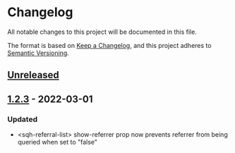 # Changelog

All notable changes to this project will be documented in this file.

The format is based on [Keep a Changelog](https://keepachangelog.com/en/1.0.0/),
and this project adheres to [Semantic Versioning](https://semver.org/spec/v2.0.0.html).

## [Unreleased]

## [1.2.3] - 2022-03-01

### Updated

- \<sqh-referral-list> show-referrer prop now prevents referrer from being queried when set to "false"

[unreleased]: https://github.com/saasquatch/program-tools/compare/vanilla-components@1.2.3...HEAD
[1.2.3]: https://github.com/saasquatch/program-tools/releases/tag/%40saasquatch%2Fvanilla-components%401.2.3
[1.0.14]: https://github.com/saasquatch/program-tools/releases/tag/%40saasquatch%2Fvanilla-components%401.0.14
[1.0.13]: https://github.com/saasquatch/program-tools/releases/tag/%40saasquatch%2Fvanilla-components%401.0.13
[1.0.12]: https://github.com/saasquatch/program-tools/releases/tag/%40saasquatch%2Fvanilla-components%401.0.12
[1.0.7]: https://github.com/saasquatch/program-tools/releases/tag/%40saasquatch%2Fvanilla-components%401.0.7
[1.0.6]: https://github.com/saasquatch/program-tools/releases/tag/%40saasquatch%2Fvanilla-components%401.0.6
[1.0.5]: https://github.com/saasquatch/program-tools/releases/tag/%40saasquatch%2Fvanilla-components%401.0.5
[1.0.3]: https://github.com/saasquatch/program-tools/releases/tag/%40saasquatch%2Fvanilla-components%401.0.3
[1.0.2]: https://github.com/saasquatch/program-tools/releases/tag/%40saasquatch%2Fvanilla-components%401.0.2
[1.0.1]: https://github.com/saasquatch/program-tools/releases/tag/%40saasquatch%2Fvanilla-components%401.0.1
[1.0.0]: https://github.com/saasquatch/program-tools/releases/tag/%40saasquatch%2Fvanilla-components%401.0.0
[0.0.123]: https://github.com/saasquatch/program-tools/releases/tag/%40saasquatch%2Fvanilla-components%400.0.123
[0.0.122]: https://github.com/saasquatch/program-tools/releases/tag/%40saasquatch%2Fvanilla-components%400.0.122
[0.0.121]: https://github.com/saasquatch/program-tools/releases/tag/%40saasquatch%2Fvanilla-components%400.0.121
[0.0.120]: https://github.com/saasquatch/program-tools/releases/tag/%40saasquatch%2Fvanilla-components%400.0.120
[0.0.119]: https://github.com/saasquatch/program-tools/releases/tag/%40saasquatch%2Fvanilla-components%400.0.119
[0.0.118]: https://github.com/saasquatch/program-tools/releases/tag/%40saasquatch%2Fvanilla-components%400.0.118
[0.0.117]: https://github.com/saasquatch/program-tools/releases/tag/%40saasquatch%2Fvanilla-components%400.0.117
[0.0.116]: https://github.com/saasquatch/program-tools/releases/tag/%40saasquatch%2Fvanilla-components%400.0.116
[0.0.115]: https://github.com/saasquatch/program-tools/releases/tag/%40saasquatch%2Fvanilla-components%400.0.115
[0.0.114]: https://github.com/saasquatch/program-tools/releases/tag/%40saasquatch%2Fvanilla-components%400.0.114
[0.0.113]: https://github.com/saasquatch/program-tools/releases/tag/%40saasquatch%2Fvanilla-components%400.0.113
[0.0.112]: https://github.com/saasquatch/program-tools/releases/tag/%40saasquatch%2Fvanilla-components%400.0.112
[0.0.111]: https://github.com/saasquatch/program-tools/releases/tag/%40saasquatch%2Fvanilla-components%400.0.111
[0.0.110]: https://github.com/saasquatch/program-tools/releases/tag/%40saasquatch%2Fvanilla-components%400.0.110
[0.0.109]: https://github.com/saasquatch/program-tools/releases/tag/%40saasquatch%2Fvanilla-components%400.0.109
[0.0.108]: https://github.com/saasquatch/program-tools/releases/tag/%40saasquatch%2Fvanilla-components%400.0.108
[0.0.107]: https://github.com/saasquatch/program-tools/releases/tag/%40saasquatch%2Fvanilla-components%400.0.107
[0.0.106]: https://github.com/saasquatch/program-tools/releases/tag/%40saasquatch%2Fvanilla-components%400.0.106
[0.0.105]: https://github.com/saasquatch/program-tools/releases/tag/%40saasquatch%2Fvanilla-components%400.0.105
[0.0.104]: https://github.com/saasquatch/program-tools/releases/tag/%40saasquatch%2Fvanilla-components%400.0.104
[0.0.103]: https://github.com/saasquatch/program-tools/releases/tag/%40saasquatch%2Fvanilla-components%400.0.103
[0.0.102]: https://github.com/saasquatch/program-tools/releases/tag/%40saasquatch%2Fvanilla-components%400.0.102
[0.0.101]: https://github.com/saasquatch/program-tools/releases/tag/%40saasquatch%2Fvanilla-components%400.0.101
[0.0.100]: https://github.com/saasquatch/program-tools/releases/tag/%40saasquatch%2Fvanilla-components%400.0.100
[0.0.99]: https://github.com/saasquatch/program-tools/releases/tag/%40saasquatch%2Fvanilla-components%400.0.99
[0.0.98]: https://github.com/saasquatch/program-tools/releases/tag/%40saasquatch%2Fvanilla-components%400.0.98
[0.0.97]: https://github.com/saasquatch/program-tools/releases/tag/%40saasquatch%2Fvanilla-components%400.0.97
[0.0.96]: https://github.com/saasquatch/program-tools/releases/tag/%40saasquatch%2Fvanilla-components%400.0.96
[0.0.95]: https://github.com/saasquatch/program-tools/releases/tag/%40saasquatch%2Fvanilla-components%400.0.95
[0.0.94]: https://github.com/saasquatch/program-tools/releases/tag/%40saasquatch%2Fvanilla-components%400.0.94
[0.0.93]: https://github.com/saasquatch/program-tools/releases/tag/%40saasquatch%2Fvanilla-components%400.0.93
[0.0.92]: https://github.com/saasquatch/program-tools/releases/tag/%40saasquatch%2Fvanilla-components%400.0.92
[0.0.91]: https://github.com/saasquatch/program-tools/releases/tag/%40saasquatch%2Fvanilla-components%400.0.91
[0.0.90]: https://github.com/saasquatch/program-tools/releases/tag/%40saasquatch%2Fvanilla-components%400.0.90
[0.0.89]: https://github.com/saasquatch/program-tools/releases/tag/%40saasquatch%2Fvanilla-components%400.0.89
[0.0.88]: https://github.com/saasquatch/program-tools/releases/tag/%40saasquatch%2Fvanilla-components%400.0.88
[0.0.87]: https://github.com/saasquatch/program-tools/releases/tag/%40saasquatch%2Fvanilla-components%400.0.87
[0.0.86]: https://github.com/saasquatch/program-tools/releases/tag/%40saasquatch%2Fvanilla-components%400.0.86
[0.0.85]: https://github.com/saasquatch/program-tools/releases/tag/%40saasquatch%2Fvanilla-components%400.0.85
[0.0.84]: https://github.com/saasquatch/program-tools/releases/tag/%40saasquatch%2Fvanilla-components%400.0.84
[0.0.83]: https://github.com/saasquatch/program-tools/releases/tag/%40saasquatch%2Fvanilla-components%400.0.83
[0.0.82]: https://github.com/saasquatch/program-tools/releases/tag/%40saasquatch%2Fvanilla-components%400.0.82
[0.0.81]: https://github.com/saasquatch/program-tools/releases/tag/%40saasquatch%2Fvanilla-components%400.0.81
[0.0.80]: https://github.com/saasquatch/program-tools/releases/tag/%40saasquatch%2Fvanilla-components%400.0.80
[0.0.79]: https://github.com/saasquatch/program-tools/releases/tag/%40saasquatch%2Fvanilla-components%400.0.79
[0.0.78]: https://github.com/saasquatch/program-tools/releases/tag/%40saasquatch%2Fvanilla-components%400.0.78
[0.0.77]: https://github.com/saasquatch/program-tools/releases/tag/%40saasquatch%2Fvanilla-components%400.0.77
[0.0.76]: https://github.com/saasquatch/program-tools/releases/tag/%40saasquatch%2Fvanilla-components%400.0.76
[0.0.75]: https://github.com/saasquatch/program-tools/releases/tag/%40saasquatch%2Fvanilla-components%400.0.75
[0.0.74]: https://github.com/saasquatch/program-tools/releases/tag/%40saasquatch%2Fvanilla-components%400.0.74
[0.0.73]: https://github.com/saasquatch/program-tools/releases/tag/%40saasquatch%2Fvanilla-components%400.0.73
[0.0.72]: https://github.com/saasquatch/program-tools/releases/tag/%40saasquatch%2Fvanilla-components%400.0.72
[0.0.71]: https://github.com/saasquatch/program-tools/releases/tag/%40saasquatch%2Fvanilla-components%400.0.71
[0.0.70]: https://github.com/saasquatch/program-tools/releases/tag/%40saasquatch%2Fvanilla-components%400.0.70
[0.0.69]: https://github.com/saasquatch/program-tools/releases/tag/%40saasquatch%2Fvanilla-components%400.0.69
[0.0.68]: https://github.com/saasquatch/program-tools/releases/tag/%40saasquatch%2Fvanilla-components%400.0.68
[0.0.67]: https://github.com/saasquatch/program-tools/releases/tag/%40saasquatch%2Fvanilla-components%400.0.67
[0.0.66]: https://github.com/saasquatch/program-tools/releases/tag/%40saasquatch%2Fvanilla-components%400.0.66
[0.0.65]: https://github.com/saasquatch/program-tools/releases/tag/%40saasquatch%2Fvanilla-components%400.0.65
[0.0.64]: https://github.com/saasquatch/program-tools/releases/tag/%40saasquatch%2Fvanilla-components%400.0.64
[0.0.63]: https://github.com/saasquatch/program-tools/releases/tag/%40saasquatch%2Fvanilla-components%400.0.63
[0.0.62]: https://github.com/saasquatch/program-tools/releases/tag/%40saasquatch%2Fvanilla-components%400.0.62
[0.0.61]: https://github.com/saasquatch/program-tools/releases/tag/%40saasquatch%2Fvanilla-components%400.0.61
[0.0.60]: https://github.com/saasquatch/program-tools/releases/tag/%40saasquatch%2Fvanilla-components%400.0.60
[0.0.59]: https://github.com/saasquatch/program-tools/releases/tag/%40saasquatch%2Fvanilla-components%400.0.59
[0.0.58]: https://github.com/saasquatch/program-tools/releases/tag/%40saasquatch%2Fvanilla-components%400.0.58
[0.0.57]: https://github.com/saasquatch/program-tools/releases/tag/%40saasquatch%2Fvanilla-components%400.0.57
[0.0.56]: https://github.com/saasquatch/program-tools/releases/tag/%40saasquatch%2Fvanilla-components%400.0.56
[0.0.55]: https://github.com/saasquatch/program-tools/releases/tag/%40saasquatch%2Fvanilla-components%400.0.55
[0.0.54]: https://github.com/saasquatch/program-tools/releases/tag/%40saasquatch%2Fvanilla-components%400.0.54
[0.0.53]: https://github.com/saasquatch/program-tools/releases/tag/%40saasquatch%2Fvanilla-components%400.0.53
[0.0.52]: https://github.com/saasquatch/program-tools/releases/tag/%40saasquatch%2Fvanilla-components%400.0.52
[0.0.51]: https://github.com/saasquatch/program-tools/releases/tag/%40saasquatch%2Fvanilla-components%400.0.51
[0.0.50]: https://github.com/saasquatch/program-tools/releases/tag/%40saasquatch%2Fvanilla-components%400.0.50
[0.0.49]: https://github.com/saasquatch/program-tools/releases/tag/%40saasquatch%2Fvanilla-components%400.0.49
[0.0.48]: https://github.com/saasquatch/program-tools/releases/tag/%40saasquatch%2Fvanilla-components%400.0.48
[0.0.47]: https://github.com/saasquatch/program-tools/releases/tag/%40saasquatch%2Fvanilla-components%400.0.47
[0.0.46]: https://github.com/saasquatch/program-tools/releases/tag/%40saasquatch%2Fvanilla-components%400.0.46
[0.0.45]: https://github.com/saasquatch/program-tools/releases/tag/%40saasquatch%2Fvanilla-components%400.0.45
[0.0.44]: https://github.com/saasquatch/program-tools/releases/tag/%40saasquatch%2Fvanilla-components%400.0.44
[0.0.43]: https://github.com/saasquatch/program-tools/releases/tag/%40saasquatch%2Fvanilla-components%400.0.43
[0.0.42]: https://github.com/saasquatch/program-tools/releases/tag/%40saasquatch%2Fvanilla-components%400.0.42
[0.0.41]: https://github.com/saasquatch/program-tools/releases/tag/%40saasquatch%2Fvanilla-components%400.0.41
[0.0.40]: https://github.com/saasquatch/program-tools/releases/tag/%40saasquatch%2Fvanilla-components%400.0.40
[0.0.39]: https://github.com/saasquatch/program-tools/releases/tag/%40saasquatch%2Fvanilla-components%400.0.39
[0.0.38]: https://github.com/saasquatch/program-tools/releases/tag/%40saasquatch%2Fvanilla-components%400.0.38
[0.0.37]: https://github.com/saasquatch/program-tools/releases/tag/%40saasquatch%2Fvanilla-components%400.0.37
[0.0.34]: https://github.com/saasquatch/program-tools/releases/tag/%40saasquatch%2Fvanilla-components%400.0.34
[0.0.33]: https://github.com/saasquatch/program-tools/releases/tag/%40saasquatch%2Fvanilla-components%400.0.33
[0.0.32]: https://github.com/saasquatch/program-tools/releases/tag/%40saasquatch%2Fvanilla-components%400.0.32
[0.0.31]: https://github.com/saasquatch/program-tools/releases/tag/%40saasquatch%2Fvanilla-components%400.0.31
[0.0.30]: https://github.com/saasquatch/program-tools/releases/tag/%40saasquatch%2Fvanilla-components%400.0.30
[0.0.29]: https://github.com/saasquatch/program-tools/releases/tag/%40saasquatch%2Fvanilla-components%400.0.29
[0.0.28]: https://github.com/saasquatch/program-tools/releases/tag/%40saasquatch%2Fvanilla-components%400.0.28
[0.0.27]: https://github.com/saasquatch/program-tools/releases/tag/%40saasquatch%2Fvanilla-components%400.0.27
[0.0.26]: https://github.com/saasquatch/program-tools/releases/tag/%40saasquatch%2Fvanilla-components%400.0.26
[0.0.25]: https://github.com/saasquatch/program-tools/releases/tag/%40saasquatch%2Fvanilla-components%400.0.25
[0.0.24]: https://github.com/saasquatch/program-tools/releases/tag/%40saasquatch%2Fvanilla-components%400.0.24
[0.0.23]: https://github.com/saasquatch/program-tools/releases/tag/%40saasquatch%2Fvanilla-components%400.0.23
[0.0.22]: https://github.com/saasquatch/program-tools/releases/tag/%40saasquatch%2Fvanilla-components%400.0.22
[0.0.21]: https://github.com/saasquatch/program-tools/releases/tag/%40saasquatch%2Fvanilla-components%400.0.21
[0.0.20]: https://github.com/saasquatch/program-tools/releases/tag/%40saasquatch%2Fvanilla-components%400.0.20
[0.0.19]: https://github.com/saasquatch/program-tools/releases/tag/%40saasquatch%2Fvanilla-components%400.0.19
[0.0.18]: https://github.com/saasquatch/program-tools/releases/tag/%40saasquatch%2Fvanilla-components%400.0.18
[0.0.17]: https://github.com/saasquatch/program-tools/releases/tag/%40saasquatch%2Fvanilla-components%400.0.17
[0.0.16]: https://github.com/saasquatch/program-tools/releases/tag/%40saasquatch%2Fvanilla-components%400.0.16
[0.0.15]: https://github.com/saasquatch/program-tools/releases/tag/%40saasquatch%2Fvanilla-components%400.0.15
[0.0.14]: https://github.com/saasquatch/program-tools/releases/tag/%40saasquatch%2Fvanilla-components%400.0.14
[0.0.13]: https://github.com/saasquatch/program-tools/releases/tag/%40saasquatch%2Fvanilla-components%400.0.13
[0.0.12]: https://github.com/saasquatch/program-tools/releases/tag/%40saasquatch%2Fvanilla-components%400.0.12
[0.0.11]: https://github.com/saasquatch/program-tools/releases/tag/%40saasquatch%2Fvanilla-components%400.0.11
[0.0.10]: https://github.com/saasquatch/program-tools/releases/tag/%40saasquatch%2Fvanilla-components%400.0.10
[0.0.9]: https://github.com/saasquatch/program-tools/releases/tag/%40saasquatch%2Fvanilla-components%400.0.9
[0.0.8]: https://github.com/saasquatch/program-tools/releases/tag/%40saasquatch%2Fvanilla-components%400.0.8
[0.0.6]: https://github.com/saasquatch/program-tools/releases/tag/%40saasquatch%2Fvanilla-components%400.0.6
[0.0.5]: https://github.com/saasquatch/program-tools/releases/tag/%40saasquatch%2Fvanilla-components%400.0.5